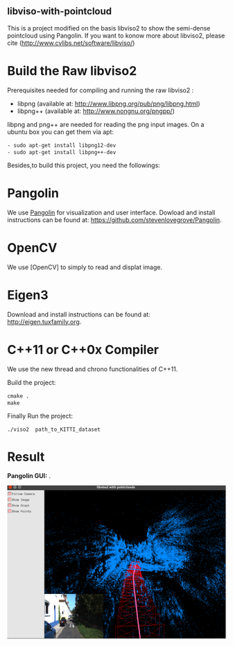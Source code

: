 ## libviso-with-pointcloud
This is a project modified on the basis libviso2 to show the semi-dense pointcloud using Pangolin.
If you want to konow  more about libviso2, please cite (http://www.cvlibs.net/software/libviso/)


# Build the Raw libviso2
Prerequisites needed for compiling and running the raw libviso2 :

- libpng (available at: http://www.libpng.org/pub/png/libpng.html)
- libpng++ (available at: http://www.nongnu.org/pngpp/)

libpng and png++ are needed for reading the png input images. On a ubuntu
box you can get them via apt:
```
- sudo apt-get install libpng12-dev
- sudo apt-get install libpng++-dev
```

Besides,to build this project, you need the followings:

# Pangolin
We use [Pangolin](https://github.com/stevenlovegrove/Pangolin) for visualization and user interface. 
Dowload and install instructions can be found at: https://github.com/stevenlovegrove/Pangolin.

# OpenCV
We use [OpenCV] to simply to read and displat image.

# Eigen3
Download and install instructions can be found at: http://eigen.tuxfamily.org. 

# C++11 or C++0x Compiler
We use the new thread and chrono functionalities of C++11.

Build the project:
```
cmake .
make 
```


Finally Run the project:

```
./viso2  path_to_KITTI_dataset
```

# Result
**Pangolin GUI:** .  
 
![](https://github.com/SongJiaxinHIT/libviso-with-pointcloud/raw/master/image/result.png)  
